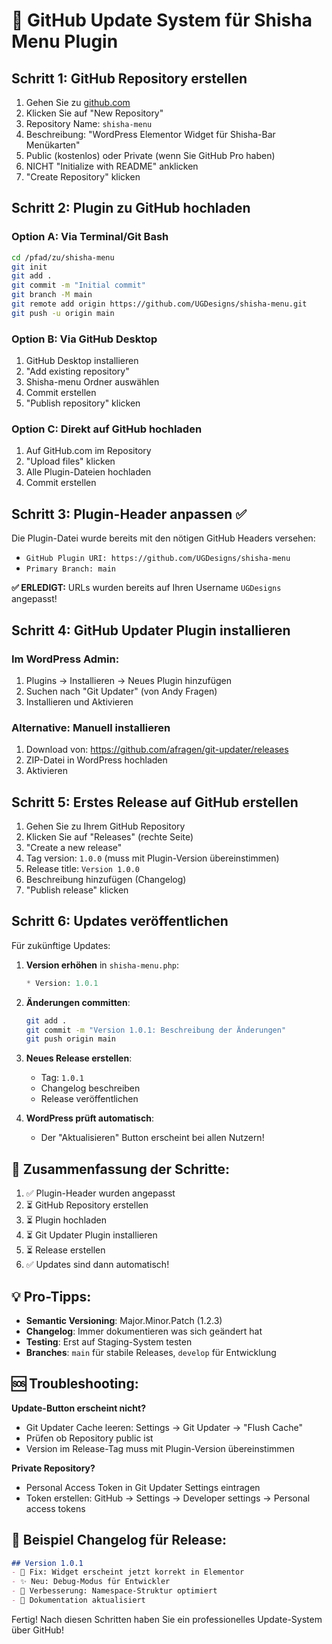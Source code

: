 # 🚀 GitHub Update System für Shisha Menu Plugin

## Schritt 1: GitHub Repository erstellen

1. Gehen Sie zu [github.com](https://github.com)
2. Klicken Sie auf "New Repository"
3. Repository Name: `shisha-menu`
4. Beschreibung: "WordPress Elementor Widget für Shisha-Bar Menükarten"
5. Public (kostenlos) oder Private (wenn Sie GitHub Pro haben)
6. NICHT "Initialize with README" anklicken
7. "Create Repository" klicken

## Schritt 2: Plugin zu GitHub hochladen

### Option A: Via Terminal/Git Bash
```bash
cd /pfad/zu/shisha-menu
git init
git add .
git commit -m "Initial commit"
git branch -M main
git remote add origin https://github.com/UGDesigns/shisha-menu.git
git push -u origin main
```

### Option B: Via GitHub Desktop
1. GitHub Desktop installieren
2. "Add existing repository"
3. Shisha-menu Ordner auswählen
4. Commit erstellen
5. "Publish repository" klicken

### Option C: Direkt auf GitHub hochladen
1. Auf GitHub.com im Repository
2. "Upload files" klicken
3. Alle Plugin-Dateien hochladen
4. Commit erstellen

## Schritt 3: Plugin-Header anpassen ✅

Die Plugin-Datei wurde bereits mit den nötigen GitHub Headers versehen:
- `GitHub Plugin URI: https://github.com/UGDesigns/shisha-menu`
- `Primary Branch: main`

**✅ ERLEDIGT:** URLs wurden bereits auf Ihren Username `UGDesigns` angepasst!

## Schritt 4: GitHub Updater Plugin installieren

### Im WordPress Admin:
1. Plugins → Installieren → Neues Plugin hinzufügen
2. Suchen nach "Git Updater" (von Andy Fragen)
3. Installieren und Aktivieren

### Alternative: Manuell installieren
1. Download von: https://github.com/afragen/git-updater/releases
2. ZIP-Datei in WordPress hochladen
3. Aktivieren

## Schritt 5: Erstes Release auf GitHub erstellen

1. Gehen Sie zu Ihrem GitHub Repository
2. Klicken Sie auf "Releases" (rechte Seite)
3. "Create a new release"
4. Tag version: `1.0.0` (muss mit Plugin-Version übereinstimmen)
5. Release title: `Version 1.0.0`
6. Beschreibung hinzufügen (Changelog)
7. "Publish release" klicken

## Schritt 6: Updates veröffentlichen

Für zukünftige Updates:

1. **Version erhöhen** in `shisha-menu.php`:
   ```php
   * Version: 1.0.1
   ```

2. **Änderungen committen**:
   ```bash
   git add .
   git commit -m "Version 1.0.1: Beschreibung der Änderungen"
   git push origin main
   ```

3. **Neues Release erstellen**:
   - Tag: `1.0.1`
   - Changelog beschreiben
   - Release veröffentlichen

4. **WordPress prüft automatisch**:
   - Der "Aktualisieren" Button erscheint bei allen Nutzern!

## 🎯 Zusammenfassung der Schritte:

1. ✅ Plugin-Header wurden angepasst
2. ⏳ GitHub Repository erstellen
3. ⏳ Plugin hochladen
4. ⏳ Git Updater Plugin installieren
5. ⏳ Release erstellen
6. ✅ Updates sind dann automatisch!

## 💡 Pro-Tipps:

- **Semantic Versioning**: Major.Minor.Patch (1.2.3)
- **Changelog**: Immer dokumentieren was sich geändert hat
- **Testing**: Erst auf Staging-System testen
- **Branches**: `main` für stabile Releases, `develop` für Entwicklung

## 🆘 Troubleshooting:

**Update-Button erscheint nicht?**
- Git Updater Cache leeren: Settings → Git Updater → "Flush Cache"
- Prüfen ob Repository public ist
- Version im Release-Tag muss mit Plugin-Version übereinstimmen

**Private Repository?**
- Personal Access Token in Git Updater Settings eintragen
- Token erstellen: GitHub → Settings → Developer settings → Personal access tokens

## 📝 Beispiel Changelog für Release:

```markdown
## Version 1.0.1
- 🐛 Fix: Widget erscheint jetzt korrekt in Elementor
- ✨ Neu: Debug-Modus für Entwickler
- 🔧 Verbesserung: Namespace-Struktur optimiert
- 📝 Dokumentation aktualisiert
```

Fertig! Nach diesen Schritten haben Sie ein professionelles Update-System über GitHub!